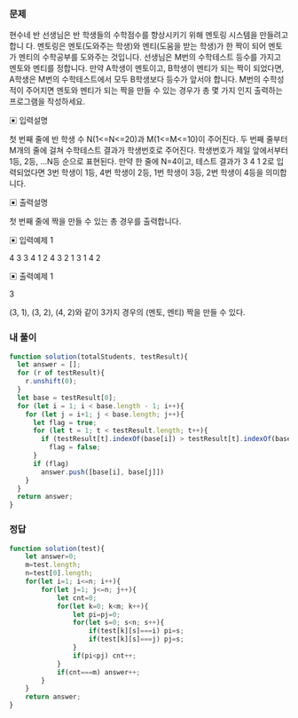 ### 문제
현수네 반 선생님은 반 학생들의 수학점수를 향상시키기 위해 멘토링 시스템을 만들려고 합니 다. 멘토링은 멘토(도와주는 학생)와 멘티(도움을 받는 학생)가 한 짝이 되어 멘토가 멘티의 수학공부를 도와주는 것입니다.
선생님은 M번의 수학테스트 등수를 가지고 멘토와 멘티를 정합니다.
만약 A학생이 멘토이고, B학생이 멘티가 되는 짝이 되었다면, A학생은 M번의 수학테스트에서 모두 B학생보다 등수가 앞서야 합니다.
M번의 수학성적이 주어지면 멘토와 멘티가 되는 짝을 만들 수 있는 경우가 총 몇 가지 인지 출력하는 프로그램을 작성하세요.

▣ 입력설명

첫 번째 줄에 반 학생 수 N(1<=N<=20)과 M(1<=M<=10)이 주어진다.
두 번째 줄부터 M개의 줄에 걸쳐 수학테스트 결과가 학생번호로 주어진다. 학생번호가 제일 앞에서부터 1등, 2등, ...N등 순으로 표현된다.
만약 한 줄에 N=4이고, 테스트 결과가 3 4 1 2로 입력되었다면 3번 학생이 1등, 4번 학생이 2등, 1번 학생이 3등, 2번 학생이 4등을 의미합니다.

▣ 출력설명

첫 번째 줄에 짝을 만들 수 있는 총 경우를 출력합니다.

▣ 입력예제 1

4 3
3 4 1 2 
4 3 2 1 
3 1 4 2

▣ 출력예제 1 

3

(3, 1), (3, 2), (4, 2)와 같이 3가지 경우의 (멘토, 멘티) 짝을 만들 수 있다.

### 내 풀이
```js
function solution(totalStudents, testResult){
  let answer = [];
  for (r of testResult){
    r.unshift(0);
  }
  let base = testResult[0];
  for (let i = 1; i < base.length - 1; i++){
    for (let j = i+1; j < base.length; j++){
      let flag = true;
      for (let t = 1; t < testResult.length; t++){
        if (testResult[t].indexOf(base[i]) > testResult[t].indexOf(base[j]))
          flag = false;
      }
      if (flag)
        answer.push([base[i], base[j]])
    }
  }
  return answer;
}
```

### 정답
```js
function solution(test){
    let answer=0;
    m=test.length;
    n=test[0].length;
    for(let i=1; i<=n; i++){
        for(let j=1; j<=n; j++){
            let cnt=0;
            for(let k=0; k<m; k++){
                let pi=pj=0;
                for(let s=0; s<n; s++){
                    if(test[k][s]===i) pi=s;
                    if(test[k][s]===j) pj=s;
                }
                if(pi<pj) cnt++;
            }
            if(cnt===m) answer++;
        }
    }
    return answer;
}
```
